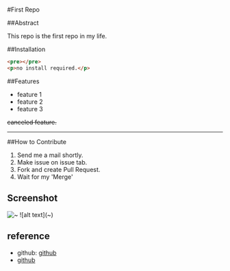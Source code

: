 <h1></h1>

#First Repo

##Abstract

This repo is the first repo in my life.

##Installation

```html
<pre></pre>
<p>no install required.</p>
```
##Features

- feature 1
- feature 2
- feature 3

~~canceled feature.~~

---

##How to Contribute

1. Send me a mail shortly.
2. Make issue on issue tab.
3. Fork and create Pull Request.
4. Wait for my 'Merge'

## Screenshot

<img src="~" alt="~">
![alt text](~)

## reference

- github: [github](https://github.com)
- [github](https://www.nodejs.org)

